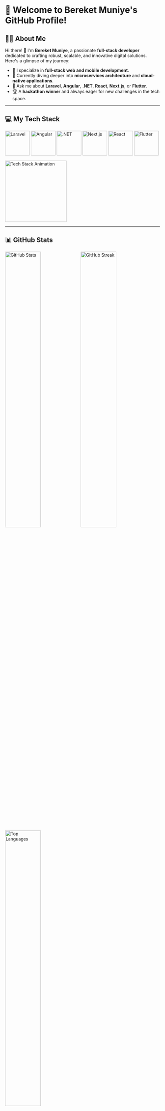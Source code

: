 # 👋 Welcome to Bereket Muniye's GitHub Profile!

## 👨‍💻 About Me

Hi there! 🚀 I'm **Bereket Muniye**, a passionate **full-stack developer** dedicated to crafting robust, scalable, and innovative digital solutions. Here's a glimpse of my journey:

- 🔭 I specialize in **full-stack web and mobile development**.
- 🌱 Currently diving deeper into **microservices architecture** and **cloud-native applications**.
- 💬 Ask me about **Laravel**, **Angular**, **.NET**, **React**, **Next.js**, or **Flutter**.
- 🏆 A **hackathon winner** and always eager for new challenges in the tech space.

---

## 💻 My Tech Stack

<p>
  <a href="#"><img src="https://img.shields.io/badge/Laravel-FF2D20?style=for-the-badge&logo=laravel&logoColor=white&labelColor=FF2D20" alt="Laravel" height="80"></a>
  <a href="#"><img src="https://img.shields.io/badge/Angular-DD0031?style=for-the-badge&logo=angular&logoColor=white&labelColor=DD0031" alt="Angular" height="80"></a>
  <a href="#"><img src="https://img.shields.io/badge/.NET-512BD4?style=for-the-badge&logo=dotnet&logoColor=white&labelColor=512BD4" alt=".NET" height="80"></a>
  <a href="#"><img src="https://img.shields.io/badge/Next.js-000000?style=for-the-badge&logo=next.js&logoColor=white&labelColor=000000" alt="Next.js" height="80"></a>
  <a href="#"><img src="https://img.shields.io/badge/React-61DAFB?style=for-the-badge&logo=react&logoColor=black&labelColor=61DAFB" alt="React" height="80"></a>
  <a href="#"><img src="https://img.shields.io/badge/Flutter-02569B?style=for-the-badge&logo=flutter&logoColor=white&labelColor=02569B" alt="Flutter" height="80"></a>
</p>

<p>
  <img src="https://github.com/Bereketmuniye/Bereketmuniye/assets/animation/stack-animation.gif" alt="Tech Stack Animation" height="200">
</p>

---

## 📊 GitHub Stats

<p>
  <img src="https://github-readme-stats.vercel.app/api?username=Bereketmuniye&show_icons=true&theme=react" alt="GitHub Stats" width="48%"/>
  <img src="https://github-readme-streak-stats.herokuapp.com/?user=Bereketmuniye&theme=react" alt="GitHub Streak" width="48%"/>
</p>

<p>
  <img src="https://github-readme-stats.vercel.app/api/top-langs/?username=Bereketmuniye&layout=compact&theme=react&langs_count=6" alt="Top Languages" width="48%" />
</p>

## 🤝 Let's Connect!

<p align="center">
  <a href="https://linkedin.com/in/bereket-muniye"><img src="https://img.shields.io/badge/LinkedIn-0A66C2?style=for-the-badge&logo=linkedin&logoColor=white" alt="LinkedIn" /></a>
  <a href="https://twitter.com/bereket_muniye"><img src="https://img.shields.io/badge/Twitter-1DA1F2?style=for-the-badge&logo=twitter&logoColor=white" alt="Twitter" /></a>
  <a href="mailto:bereket@example.com"><img src="https://img.shields.io/badge/Email-D14836?style=for-the-badge&logo=gmail&logoColor=white" alt="Email" /></a>
</p>

![Footer](https://capsule-render.vercel.app/api?type=waving&color=0:8A2387,100:E94057&height=150&section=footer)
